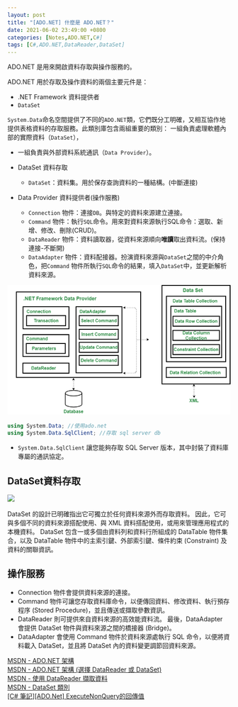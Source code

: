 ```yaml
---
layout: post
title: "[ADO.NET] 什麼是 ADO.NET？"
date: 2021-06-02 23:49:00 +0800
categories: [Notes,ADO.NET,C#]
tags: [C#,ADO.NET,DataReader,DataSet]
---
```



ADO.NET 是用來開啟資料存取與操作服務的。        

ADO.NET 用於存取及操作資料的兩個主要元件是：
- .NET Framework 資料提供者
- `DataSet`

`System.Data`命名空間提供了不同的`ADO.NET`類，它們既分工明確，又相互協作地提供表格資料的存取服務。此類別庫包含兩組重要的類別：
一組負責處理軟體內部的實際資料（`DataSet`），
- 一組負責與外部資料系統通訊（`Data Provider`）。  


- DataSet 資料存取
    - `DataSet`：資料集。用於保存查詢資料的一種結構。(中斷連接)

- Data Provider 資料提供者(操作服務)    
    - `Connection` 物件：連接`DB`。與特定的資料來源建立連接。   
    - `Command` 物件：執行`SQL`命令。用來對資料來源執行SQL命令：選取、新增、修改、刪除(CRUD)。  
    - `DataReader` 物件：資料讀取器，從資料來源順向**唯讀**取出資料流。(保持連接-不斷開)    
    - `DataAdapter` 物件：資料配接器。扮演資料來源與`DataSet`之間的中介角色，把`Command` 物件所執行`SQL`命令的結果，填入`DataSet`中，並更新解析資料來源。   


![Architecture of ADO.NET](/assets/img/post/adonet.png)     


```c#
using System.Data; //使用ado.net
using System.Data.SqlClient; //存取 sql server db
```

- `System.Data.SqlClient` 讓您能夠存取 SQL Server 版本，其中封裝了資料庫專屬的通訊協定。 

## DataSet資料存取

[![](https://learn.microsoft.com/zh-tw/dotnet/framework/data/adonet/media/ado-1-bpuedev11.png)](https://learn.microsoft.com/zh-tw/dotnet/framework/data/adonet/media/ado-1-bpuedev11.png)       

DataSet 的設計已明確指出它可獨立於任何資料來源外而存取資料。 因此，它可與多個不同的資料來源搭配使用、與 XML 資料搭配使用，或用來管理應用程式的本機資料。 DataSet 包含一或多個由資料列和資料行所組成的 DataTable 物件集合，以及 DataTable 物件中的主索引鍵、外部索引鍵、條件約束 (Constraint) 及資料的關聯資訊。

## 操作服務

- Connection 物件會提供資料來源的連接。 
- Command 物件可讓您存取資料庫命令，以便傳回資料、修改資料、執行預存程序 (Stored Procedure)，並且傳送或擷取參數資訊。 
- DataReader 則可提供來自資料來源的高效能資料流。 最後，DataAdapter 會提供 DataSet 物件與資料來源之間的橋接器 (Bridge)。 
- DataAdapter 會使用 Command 物件於資料來源處執行 SQL 命令，以便將資料載入 DataSet，並且將 DataSet 內的資料變更調節回資料來源。



[MSDN - ADO.NET 架構](https://learn.microsoft.com/zh-tw/dotnet/framework/data/adonet/ado-net-architecture)            
[MSDN - ADO.NET 架構 (選擇 DataReader 或 DataSet)](https://learn.microsoft.com/zh-tw/dotnet/framework/data/adonet/ado-net-architecture)     
[MSDN - 使用 DataReader 擷取資料](https://learn.microsoft.com/zh-tw/dotnet/framework/data/adonet/retrieving-data-using-a-datareader)        
[MSDN - DataSet 類別](https://learn.microsoft.com/zh-tw/dotnet/api/system.data.dataset?view=net-8.0)        
[[C# 筆記][ADO.Net] ExecuteNonQuery的回傳值](https://riivalin.github.io/posts/2023/07/adonet-executenonquery/)